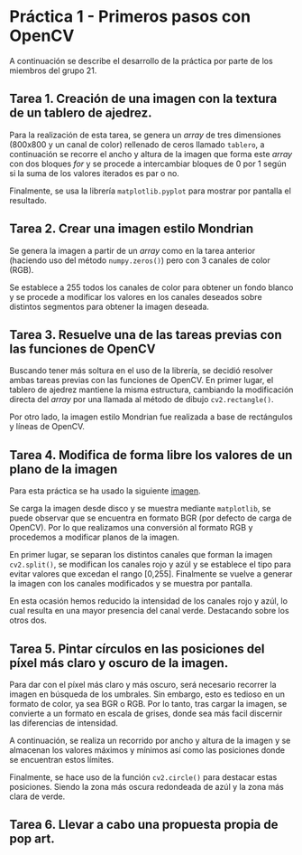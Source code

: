 # Práctica 1 - Primeros pasos con OpenCV

A continuación se describe el desarrollo de la práctica por parte de los miembros del grupo 21.


## Tarea 1. Creación de una imagen con la textura de un tablero de ajedrez.

Para la realización de esta tarea, se genera un _array_ de tres dimensiones (800x800 y un canal de color) rellenado de ceros llamado ``tablero``, a continuación se recorre el ancho y altura de la imagen que forma este _array_ con dos bloques _for_ y se procede a intercambiar bloques de 0 por 1 según si la suma de los valores iterados es par o no. 

Finalmente, se usa la librería ``matplotlib.pyplot`` para mostrar por pantalla el resultado.

## Tarea 2. Crear una imagen estilo Mondrian

Se genera la imagen a partir de un _array_ como en la tarea anterior (haciendo uso del método ``numpy.zeros()``) pero con 3 canales de color (RGB). 

Se establece a 255 todos los canales de color para obtener un fondo blanco y se procede a modificar los valores en los canales deseados sobre distintos segmentos para obtener la imagen deseada.

## Tarea 3. Resuelve una de las tareas previas con las funciones de OpenCV

Buscando tener más soltura en el uso de la librería, se decidió resolver ambas tareas previas con las funciones de OpenCV. En primer lugar, el tablero de ajedrez mantiene la misma estructura, cambiando la modificación directa del _array_ por una llamada al método de dibujo ``cv2.rectangle()``.

Por otro lado, la imagen estilo Mondrian fue realizada a base de rectángulos y líneas de OpenCV.

## Tarea 4. Modifica de forma libre los valores de un plano de la imagen

Para esta práctica se ha usado la siguiente [imagen](Material_P1/music_cat.jpeg).

Se carga la imagen desde disco y se muestra mediante ``matplotlib``, se puede observar que se encuentra en formato BGR (por defecto de carga de OpenCV). Por lo que realizamos una conversión al formato RGB y procedemos a modificar planos de la imagen.

En primer lugar, se separan los distintos canales que forman la imagen ``cv2.split()``, se modifican los canales rojo y azúl y se establece el tipo para evitar valores que excedan el rango [0,255]. Finalmente se vuelve a generar la imagen con los canales modificados y se muestra por pantalla.

En esta ocasión hemos reducido la intensidad de los canales rojo y azúl, lo cual resulta en una mayor presencia del canal verde. Destacando sobre los otros dos.

## Tarea 5. Pintar círculos en las posiciones del píxel más claro y oscuro de la imagen.

Para dar con el píxel más claro y más oscuro, será necesario recorrer la imagen en búsqueda de los umbrales. Sin embargo, esto es tedioso en un formato de color, ya sea BGR o RGB. Por lo tanto, tras cargar la imagen, se convierte a un formato en escala de grises, donde sea más facil discernir las diferencias de intensidad.

A continuación, se realiza un recorrido por ancho y altura de la imagen y se almacenan los valores máximos y mínimos así como las posiciones donde se encuentran estos límites.

Finalmente, se hace uso de la función ``cv2.circle()`` para destacar estas posiciones. Siendo la zona más oscura redondeada de azúl y la zona más clara de verde.

## Tarea 6. Llevar a cabo una propuesta propia de pop art.